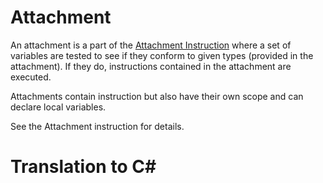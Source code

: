 # Attachment

An attachment is a part of the [Attachment Instruction](https://github.com/dlebansais/Easly-Language/blob/master/Doc/Nodes/Instruction/AttachmentInstruction.md) where a set of variables are tested to see if they conform to given types (provided in the attachment). If they do, instructions contained in the attachment are executed.

Attachments contain instruction but also have their own scope and can declare local variables.

See the Attachment instruction for details. 

# Translation to C&#35;

```csharp
```
